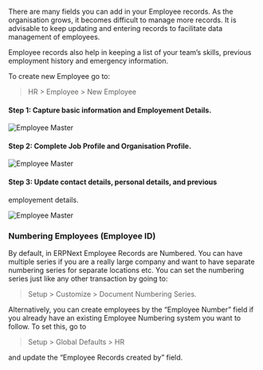 There are many fields you can add in your Employee records. As the
organisation grows, it becomes difficult to manage more records. It is
advisable to keep updating and entering records to facilitate data management
of employees.

Employee records also help in keeping a list of your team’s skills, previous
employment history and emergency information.

To create new Employee go to:

> HR > Employee > New Employee

#### Step 1: Capture basic information and Employement Details.

![Employee Master](files/employee-master-1.png)

  

#### Step 2: Complete Job Profile and Organisation Profile.

![Employee Master](files/employee-master-2.png)

  

#### Step 3: Update contact details, personal details, and previous
employement details.

![Employee Master](files/employee-master-3.png)

### Numbering Employees (Employee ID)

By default, in ERPNext Employee Records are Numbered. You can have multiple
series if you are a really large company and want to have separate numbering
series for separate locations etc. You can set the numbering series just like
any other transaction by going to:

> Setup > Customize > Document Numbering Series.

Alternatively, you can create employees by the “Employee Number” field if you
already have an existing Employee Numbering system you want to follow. To set
this, go to

> Setup > Global Defaults > HR

and update the “Employee Records created by” field.

